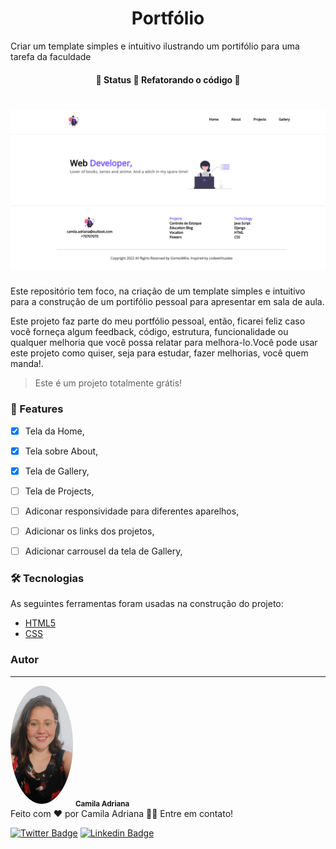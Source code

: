 <h1 align="center">Portfólio</h1>
<p>Criar um template simples e intuitivo ilustrando um portifólio para uma tarefa da faculdade</p>
<h4 align="center"> 
	🚧  Status 🚀 Refatorando o código  🚧
</h4>

<h1 align="center">
  <img alt="Imagem de inicio" title="#imagemdestaque" src="assets/images/README.png" />
</h1>
<p text-align="justify">Este repositório tem foco, na criação de um template simples e intuitivo para a construção de um portifólio pessoal para apresentar em sala de aula.</p>
<p text-align="justify">Este projeto faz parte do meu portfólio pessoal, então, ficarei feliz caso você forneça algum feedback, código, estrutura, funcionalidade ou qualquer melhoria que você possa relatar para melhora-lo.Você pode usar este projeto como quiser, seja para estudar, fazer melhorias, você quem manda!.</p>

<blockquote>
Este é um projeto totalmente grátis!
</blockquote>

### 🏁 Features

- [x] Tela da Home,
- [x] Tela sobre About,
- [x] Tela de Gallery,
- [ ] Tela de Projects,
- [ ] Adiconar responsividade para diferentes aparelhos,
- [ ] Adicionar os links dos projetos,
- [ ] Adicionar carrousel da tela de Gallery,



### 🛠 Tecnologias
<p>As seguintes ferramentas foram usadas na construção do projeto:</p>

- [HTML5](https://developer.mozilla.org/pt-BR/docs/Web/HTML)
- [CSS](https://developer.mozilla.org/pt-BR/docs/Web/CSS)



### Autor
---


 <img style="border-radius: 50%;" src="assets/images/camila.jpeg" width="100px;" alt=""/>
 <sub><b>Camila Adriana</b></sub></a> <a href="www.linkedin.com/in/camila-adriana-gomes-de-jesus-04767b1ba" title="Foto de perfil"></a><br>
Feito com ❤️ por Camila Adriana 👋🏽 Entre em contato!

[![Twitter Badge](https://img.shields.io/badge/-@camilaA58109563-1ca0f1?style=flat-square&labelColor=1ca0f1&logo=twitter&logoColor=white&link=https://twitter.com/Camila)](https://twitter.com/CamilaA58109563?s=09) [![Linkedin Badge](https://img.shields.io/badge/-Camila-blue?style=flat-square&logo=Linkedin&logoColor=white&link=https://www.linkedin.com/in/Camila/)](https://www.linkedin.com/in/camila-adriana-gomes-de-jesus-04767b1ba/) 
